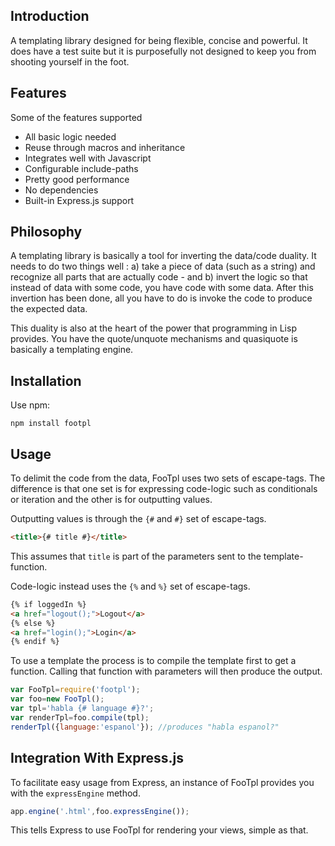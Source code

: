 Introduction
-----
A templating library designed for being flexible, concise and powerful. It does have a test suite but it is purposefully not designed to keep you from shooting yourself in the foot. 

Features
-----
Some of the features supported
   * All basic logic needed
   * Reuse through macros and inheritance
   * Integrates well with Javascript
   * Configurable include-paths
   * Pretty good performance
   * No dependencies
   * Built-in Express.js support

Philosophy
-----
A templating library is basically a tool for inverting the data/code duality. It needs to do two things well : a) take a piece of data (such as a string) and recognize all parts
that are actually code - and b) invert the logic so that instead of data with some code, you have code with some data. After this invertion has been done, all you have to do is invoke
the code to produce the expected data.

This duality is also at the heart of the power that programming in Lisp provides. You have the quote/unquote mechanisms and quasiquote is basically a templating engine.

Installation
-----
Use npm: 

    npm install footpl

Usage
-----
To delimit the code from the data, FooTpl uses two sets of escape-tags. The difference is that one set is for expressing
code-logic such as conditionals or iteration and the other is for outputting values.

Outputting values is through the `{#` and `#}` set of escape-tags.
```html
<title>{# title #}</title>
```
This assumes that `title` is part of the parameters sent to the template-function.

Code-logic instead uses the `{%` and `%}` set of escape-tags.
```html
{% if loggedIn %}
<a href="logout();">Logout</a>
{% else %}
<a href="login();">Login</a>
{% endif %}
```

To use a template the process is to compile the template first to get a function. Calling that function with parameters
will then produce the output.

```javascript
var FooTpl=require('footpl');
var foo=new FooTpl();
var tpl='habla {# language #}?';
var renderTpl=foo.compile(tpl);
renderTpl({language:'espanol'}); //produces "habla espanol?"
```



Integration With Express.js
-----
To facilitate easy usage from Express, an instance of FooTpl provides you with the `expressEngine` method.

```javascript
app.engine('.html',foo.expressEngine());
```
This tells Express to use FooTpl for rendering your views, simple as that.


